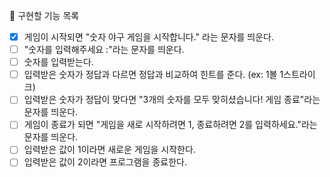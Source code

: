 🎯 구현할 기능 목록

- [x] 게임이 시작되면 "숫자 야구 게임을 시작합니다." 라는 문자를 띄운다.
- [ ] "숫자를 입력해주세요 :"라는 문자를 띄운다.
- [ ] 숫자를 입력받는다.
- [ ] 입력받은 숫자가 정답과 다르면 정답과 비교하여 힌트를 준다. (ex: 1볼 1스트라이크)
- [ ] 입력받은 숫자가 정답이 맞다면 "3개의 숫자를 모두 맞히셨습니다! 게임 종료"라는 문자를 띄운다.
- [ ] 게임이 종료가 되면 "게임을 새로 시작하려면 1, 종료하려면 2를 입력하세요."라는 문자를 띄운다.
- [ ] 입력받은 값이 1이라면 새로운 게임을 시작한다.
- [ ] 입력받은 값이 2이라면 프로그램을 종료한다.

